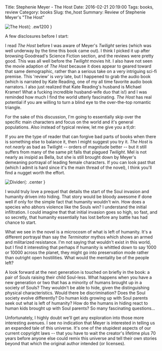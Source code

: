 Title: Stephenie Meyer - The Host
Date: 2016-02-21 20:19:00
Tags: books, review
Category: books
Slug: the_host
Summary: Review of Stephenie Meyer's "The Host"

![The Host]({filename}/images/2016/the_host.jpg){: .ew1200 }

A few disclosures before I start:

I read *The Host* before I was aware of Meyer's *Twilight* series (which was well underway by the time this book came out). I think I picked it up after browsing Goodread's Science Fiction section, and the reviews were pretty good. This was all well before the *Twilight* movies hit.  I also have not seen the movie adaption of *The Host* because it does appear to geared toward that same demographic, rather than a serious take on a very intriguing sci-fi premise. This 'review' is *very* late, but I happened to grab the audio book (which is narrated by Kate Reading, one of my all time favorite audio book narrators.  I also just realized that Kate Reading's husband is Michael Kramer! What a fucking incredible husband-wife duo that is!) and I was reminded how much I find the world utterly fascinating.  *The Host* has real potential if you are willing to turn a blind eye to the over-the-top romantic triangle.

For the sake of this discussion, I'm going to essentially skip over the specific main characters and focus on the world and it's general populations.  Also instead of typical review, let me give you a tl;dr:

If you are the type of reader that can forgive bad parts of books when there is something else to balance it, then I might suggest you try it. *The Host* is not *nearly* as bad as Twilight -- orders of magnitude better -- but it still suffers from many of the same pit falls that plagued *Twilight*. Mel is not nearly as insipid as Bella, but she is still brought down by Meyer's demeaning portrayal of leading female characters. If you can look past that (which I admit is hard since it's the main thread of the novel), I think you'll find a nugget worth the effort.

![Divider]({filename}/images/dividers/heartbeat_half.png){: .center }

I would truly love a prequel that details the start of the Soul invasion and humanity driven into hiding. That story would be bloody awesome if done well if only for the simple fact that humanity wouldn't win. How does a species who abhors violence like the Souls win? I understand the initial infiltration. I could imagine that that initial invasion goes so high, so fast, and so secretly, that humanity essentially has lost before any battle has had chance to start.

What we see in the novel is a microcosm of what is left of humanity. It's a different portrayal than say the *Terminator* mythos which shows an armed and militarized resistance. I'm not saying that wouldn't exist in this world, but I find it interesting that perhaps if humanity is whittled down to say 1000 or 10000 across the planet, they might go into preservation mode rather than outright open hostilities. What would the mentality be of the people left?

A look forward at the next generation is touched on briefly in the book: a pair of Souls raising their child Soul-less. What happens when you have a new generation or two that has a minority of humans brought up in a society of Souls? They wouldn't be able to hide, given the distinguishing physical characteristics. Would there be discrimination? Does the Soul society evolve differently? Do human kids growing up with Soul parents seek out what is left of humanity? How do the humans in hiding react to human kids brought up with Soul parents? So many fascinating questions...

Unfortunately, I highly doubt we'll get any exploration into those more interesting avenues. I see no indication that Meyer is interested in telling us an expanded tale of this universe. It's one of the stupidest aspects of our current copyright laws -- that you have to wait the creator's lifetime plus 70 years before anyone else could remix this universe and tell their own stories beyond that which the original author intended (or licenses).
